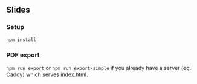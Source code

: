 ## Slides

### Setup
`npm install`

### PDF export
`npm run export` or `npm run export-simple` if you already have a server (eg. Caddy) which serves index.html.